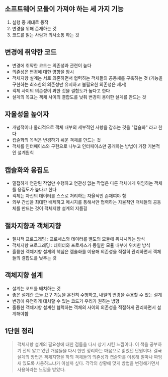 ## 소프트웨어 모듈이 가져야 하는 세 가지 기능
1. 실행 중 제대로 동작
2. 변경을 위해 존재하는 것
3. 코드를 읽는 사람과 의사소통 하는 것

## 변경에 취약한 코드
- 변경에 취약한 코드는 의존성과 관련이 높다
- 의존성은 변경에 대한 영향을 암시
- 객체지향 설계는 서로 의존하면서 협력하는 객체들의 공동체를 구축하는 것 (기능을 구현하는 최소한의 의존성만 유지하고 불필요한 의존성은 제거)
- 객체 사이의 의존성이 과한 것을 결합도가 높다고 한다
- 설계의 목표는 객체 사이의 결합도를 낮춰 변경이 용이한 설계를 만드는 것

## 자율성을 높이자
- 개념적이나 물리적으로 객체 내부의 세부적인 사항을 감추는 것을 "캡슐화" 라고 한다
- 캡술화의 목적은 변경하기 쉬운 객체를 만드는 것
- 객체를 인터페이스와 구현으로 나누고 인터페이스만 공개하는 방법이 가장 기본적인 설계원칙

## 캡슐화와 응집도
- 밀접하게 연관된 작업만 수행하고 연관성 없는 작업은 다른 객체에게 위임하는 객체를 응집도가 높다고 한다
- 객체는 자신의 데이터를 스스로 처리하는 자율적인 존재여야 함
- 외부 간섭을 최대한 배제하고 메시지를 통해서만 협력하는 자율적인 객체들의 공동체를 만드는 것이 객체지향 설계의 지름길

## 절차지향과 객체지향
- 절차적 프로그래밍 : 프로세스와 데이터를 별도의 모듈에 위치시키는 방식
- 객체지향 프로그래밍 : 데이터와 프로세스가 동일한 모듈 내부에 위치한 방식
- 휼륭한 객체지향 설계의 핵심은 캡술화를 이용해 의존성을 적절히 관리하면서 객체들의 결합도를 낮추는 것

## 객체지향 설계
- 설계는 코드를 배치하는 것
- 좋은 설계란 오늘 요구 기능을 온전히 수행하고, 내일의 변경을 수용할 수 있는 설계
- 변경에 유연하게 대처할 수 있는 코드가 우리가 원하는 방향
- 훌륭한 객체지향 설계한 협력하는 객체의 사이의 의존성을 적절하게 관리하면서 설계해야함

## 1단원 정리
> 객체지향 설계의 필요성에 대한 점들을 다시 상기 시킨 느낌이다. 이 책을 공부하기 전의 알고 있던 개념들을 다시 한번 정리하는 마음으로 읽었던 단원이다.
결국 설계의 방법은 객체지향을 하되 객체들의 의존성과 캡술화를 이용해 얼마나 짜임새 있도록 사용하느냐가 아닐까 싶다. 각각의 상황에 맞게 방법을 변경해가면서 사용하라는 느낌을 받았다.